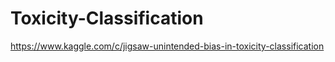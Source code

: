 # Toxicity-Classification
https://www.kaggle.com/c/jigsaw-unintended-bias-in-toxicity-classification
